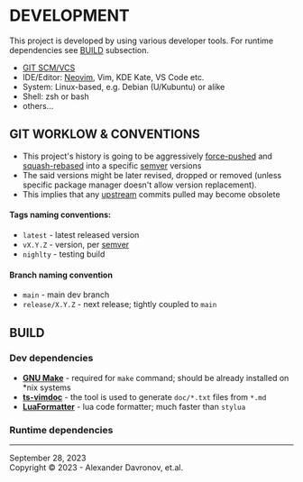# DEVELOPMENT
This project is developed by using various developer tools. For runtime dependencies see [BUILD](#BUILD) subsection.
* [GIT SCM/VCS](https://git-scm.com/)
* IDE/Editor: [Neovim], Vim, KDE Kate, VS Code etc.
* System: Linux-based, e.g. Debian (U/Kubuntu) or alike
* Shell: zsh or bash
* others...	

[Neovim]: https://github.com/neovim/neovim

## GIT WORKLOW & CONVENTIONS
* This project's history is going to be aggressively [force-pushed](https://git-scm.com/docs/git-push#Documentation/git-push.txt) and [squash-rebased](https://git-scm.com/docs/git-rebase) into a specific [semver] versions
* The said versions might be later revised, dropped or removed (unless specific package manager doesn't allow version replacement).
* This implies that any [upstream] commits pulled may become obsolete

#### Tags naming conventions:
* `latest` - latest released version
* `vX.Y.Z`  - version, per [semver]
* `nighlty` - testing build

#### Branch naming convention
* `main` - main dev branch
* `release/X.Y.Z` - next release; tightly coupled to `main`

[semver]: https://github.com/semver/semver 'Semantic version'
[upstream]: https://docs.github.com/en/get-started/quickstart/github-glossary#upstream 'Gighub glossary: upstream'

## BUILD
### Dev dependencies
* **[GNU Make](https://www.gnu.org/software/make/)** - required for `make` command; should be already installed on *nix systems
* **[ts-vimdoc](https://github.com/ibhagwan/ts-vimdoc.nvim)** - the tool is used to generate `doc/*.txt` files from `*.md`
* **[LuaFormatter](https://github.com/Koihik/LuaFormatter)** - lua code formatter; much faster than `stylua` 

### Runtime dependencies

<!-- ## TEST -->
<!---->
<!-- ## PUBLISH -->


----
September 28, 2023</br>
Copyright © 2023 - Alexander Davronov, et.al.<br>
